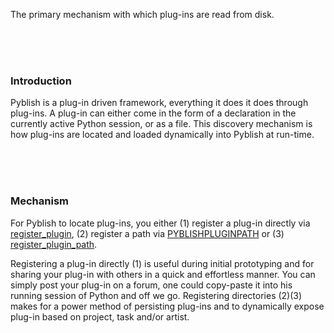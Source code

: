 The primary mechanism with which plug-ins are read from disk.

<br>
<br>
<br>

### Introduction

Pyblish is a plug-in driven framework, everything it does it does through plug-ins. A plug-in can either come in the form of a declaration in the currently active Python session, or as a file. This discovery mechanism is how plug-ins are located and loaded dynamically into Pyblish at run-time.

<br>
<br>
<br>

### Mechanism

For Pyblish to locate plug-ins, you either (1) register a plug-in directly via [register_plugin](pages/register_plugin.md), (2) register a path via [PYBLISHPLUGINPATH](pages/PYBLISHPLUGINPATH.md) or (3) [register_plugin_path](pages/register_plugin_path.md).

Registering a plug-in directly (1) is useful during initial prototyping and for sharing your plug-in with others in a quick and effortless manner. You can simply post your plug-in on a forum, one could copy-paste it into his running session of Python and off we go. Registering directories (2)(3) makes for a power method of persisting plug-ins and to dynamically expose plug-in based on project, task and/or artist.
